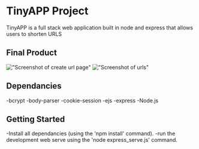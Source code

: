 # TinyAPP Project

TinyAPP is a full stack web application built in node and express that allows users to shorten URLS

## Final Product

!["Screenshot of create url page"](https://github.com/kobilee/w2d2/blob/master/tinyApp/docs/new_url_page.png)
!["Screenshot of urls"](https://github.com/kobilee/w2d2/blob/master/tinyApp/docs/urls_page.png)
## Dependancies 

-bcrypt
-body-parser
-cookie-session
-ejs
-express
-Node.js

## Getting Started 

-Install all dependancies (using the 'npm install' command).
-run the development web serve using the 'node express_serve.js' command.



